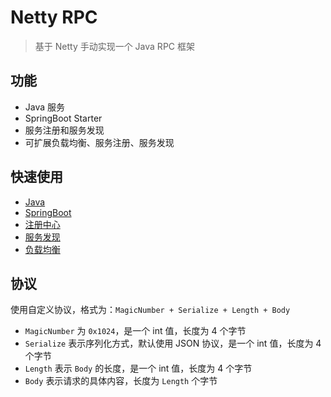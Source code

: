 # Netty RPC

> 基于 Netty 手动实现一个 Java RPC 框架

## 功能

- Java 服务
- SpringBoot Starter
- 服务注册和服务发现
- 可扩展负载均衡、服务注册、服务发现

## 快速使用

- [Java](./doc/Java.md)
- [SpringBoot](./doc/SpringBoot.md)
- [注册中心](./doc/NameResolver.md)
- [服务发现](./doc/Registry.md)
- [负载均衡](./doc/LoadBalancer.md)


## 协议

使用自定义协议，格式为：`MagicNumber + Serialize + Length + Body`

- `MagicNumber` 为 `0x1024`，是一个 int 值，长度为 4 个字节
- `Serialize` 表示序列化方式，默认使用 JSON 协议，是一个 int 值，长度为 4 个字节
- `Length` 表示 `Body` 的长度，是一个 int 值，长度为 4 个字节
- `Body` 表示请求的具体内容，长度为 `Length` 个字节
